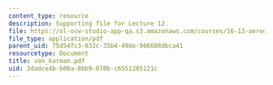 ```yaml
---
content_type: resource
description: Supporting file for Lecture 12.
file: https://ol-ocw-studio-app-qa.s3.amazonaws.com/courses/16-13-aerodynamics-of-viscous-fluids-fall-2003/3dadce4bb00a8bb9070bc6551285121c_von_karman.pdf
file_type: application/pdf
parent_uid: 75d54fc3-032c-35b4-49de-966608dbca41
resourcetype: Document
title: von_karman.pdf
uid: 3dadce4b-b00a-8bb9-070b-c6551285121c
---
```

